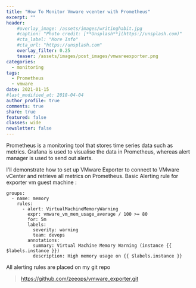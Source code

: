 ```yaml
---
title: "How To Monitor Vmware vcenter with Prometheus"
excerpt: ""
header:
    #overlay_image: /assets/images/writinghabit.jpg
    #caption: "Photo credit: [**Unsplash**](https://unsplash.com)"
    #cta_label: "More Info"
    #cta_url: "https://unsplash.com"
    overlay_filter: 0.25
    teaser: /assets/images/post_images/vmwareexporter.png
categories:
  - monitoring
tags:
  - Prometheus
  - vmware
date: 2021-01-15
#last_modified_at: 2018-04-04  
author_profile: true
comments: true
share: true
featured: false
classes: wide
newsletter: false
---
```


Prometheus is a monitoring tool that stores time series data such as metrics. Grafana is used to visualise the data in Prometheus, whereas alert manager is used to send out alerts.

I'll demonstrate how to set up VMware Exporter to connect to VMware vCenter and retrieve all metrics on Prometheus.
Basic Alerting rule for exporter
vm guest machine :

    groups:
	  - name: memory
	    rules:
		  - alert: VirtualMachineMemoryWarning
		    expr: vmware_vm_mem_usage_average / 100 >= 80
		    for: 5m
		    labels:
			  severity: warning
			  team: devops
		    annotations:
			  summary: Virtual Machine Memory Warning (instance {{ $labels.instance }})
			  description: High memory usage on {{ $labels.instance }}


All alerting rules are placed on my git repo

> https://github.com/zeeops/vmware_exporter.git





<!--stackedit_data:
eyJoaXN0b3J5IjpbMTM0MTYzNTkyNSwtNjA2NDI5MDM1LDUyMT
c1MTM5MSwtNDI1MDcyOTI0LDE1MDk5NjUzNjEsLTE3MDgxODcy
ODksLTIxMTAwMjM0NjNdfQ==
-->